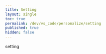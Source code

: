 ```yaml
---
title: Setting
layout: single
toc: true
permalink: /dev/vs_code/personalize/setting
published: true
hidden: false
---
```


setting
